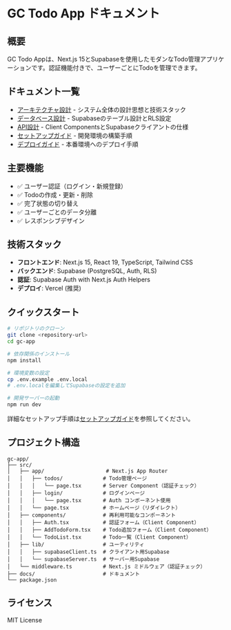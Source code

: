# GC Todo App ドキュメント

## 概要

GC Todo Appは、Next.js 15とSupabaseを使用したモダンなTodo管理アプリケーションです。認証機能付きで、ユーザーごとにTodoを管理できます。

## ドキュメント一覧

- [アーキテクチャ設計](./architecture.md) - システム全体の設計思想と技術スタック
- [データベース設計](./database.md) - Supabaseのテーブル設計とRLS設定
- [API設計](./api.md) - Client ComponentsとSupabaseクライアントの仕様
- [セットアップガイド](./setup.md) - 開発環境の構築手順
- [デプロイガイド](./deployment.md) - 本番環境へのデプロイ手順

## 主要機能

- ✅ ユーザー認証（ログイン・新規登録）
- ✅ Todoの作成・更新・削除
- ✅ 完了状態の切り替え
- ✅ ユーザーごとのデータ分離
- ✅ レスポンシブデザイン

## 技術スタック

- **フロントエンド**: Next.js 15, React 19, TypeScript, Tailwind CSS
- **バックエンド**: Supabase (PostgreSQL, Auth, RLS)
- **認証**: Supabase Auth with Next.js Auth Helpers
- **デプロイ**: Vercel (推奨)

## クイックスタート

```bash
# リポジトリのクローン
git clone <repository-url>
cd gc-app

# 依存関係のインストール
npm install

# 環境変数の設定
cp .env.example .env.local
# .env.localを編集してSupabaseの設定を追加

# 開発サーバーの起動
npm run dev
```

詳細なセットアップ手順は[セットアップガイド](./setup.md)を参照してください。

## プロジェクト構造

```
gc-app/
├── src/
│   ├── app/                    # Next.js App Router
│   │   ├── todos/             # Todo管理ページ
│   │   │   └── page.tsx       # Server Component（認証チェック）
│   │   ├── login/             # ログインページ
│   │   │   └── page.tsx       # Auth コンポーネント使用
│   │   └── page.tsx           # ホームページ（リダイレクト）
│   ├── components/            # 再利用可能なコンポーネント
│   │   ├── Auth.tsx           # 認証フォーム（Client Component）
│   │   ├── AddTodoForm.tsx    # Todo追加フォーム（Client Component）
│   │   └── TodoList.tsx       # Todo一覧（Client Component）
│   ├── lib/                   # ユーティリティ
│   │   ├── supabaseClient.ts  # クライアント用Supabase
│   │   └── supabaseServer.ts  # サーバー用Supabase
│   └── middleware.ts          # Next.js ミドルウェア（認証チェック）
├── docs/                      # ドキュメント
└── package.json
```

## ライセンス

MIT License
